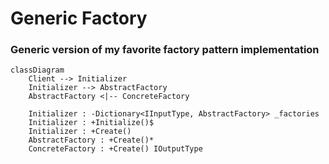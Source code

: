 # Generic Factory
### Generic version of my favorite factory pattern implementation

```mermaid
classDiagram
    Client --> Initializer
    Initializer --> AbstractFactory
    AbstractFactory <|-- ConcreteFactory
    
    Initializer : -Dictionary<IInputType, AbstractFactory> _factories
    Initializer : +Initialize()$
    Initializer : +Create()
    AbstractFactory : +Create()*
    ConcreteFactory : +Create() IOutputType
```
